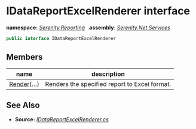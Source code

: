 # IDataReportExcelRenderer interface
**namespace:** *[Serenity.Reporting](../README.md#serenity.reporting-namespace)*   **assembly**: *[Serenity.Net.Services](../README.md)*

```csharp
public interface IDataReportExcelRenderer
```

## Members

| name | description |
| --- | --- |
| [Render](IDataReportExcelRenderer/Render.md)(…) | Renders the specified report to Excel format. |

## See Also

* **Source:** *[IDataReportExcelRenderer.cs](https://github.com/serenity-is/Serenity/blob/master/src/Serenity.Net.Services/Reporting/IDataReportExcelRenderer.cs)*